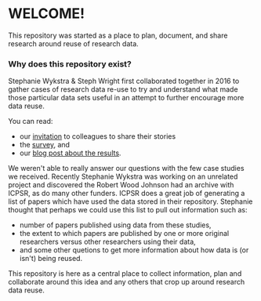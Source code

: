 # WELCOME!

This repository was started as a place to plan, document, and share research around reuse of research data.

### Why does this repository exist?

Stephanie Wykstra & Steph Wright first collaborated together in 2016 to gather cases of research data re-use to try and understand what made those particular data sets useful in an attempt to further encourage more data reuse.

You can read:
* our [invitation](https://science.mozilla.org/blog/share-your-story) to colleagues to share their stories
* the [survey](https://docs.google.com/forms/d/e/1FAIpQLSdKlrJRG8lm80DYAlavd4S5hzcO2StIki3i-4MnwsfnEMQRCQ/viewform), and
* our [blog post about the results](https://science.mozilla.org/blog/sharing-our-story-of-research-data-reuse).

We weren't able to really answer our questions with the few case studies we received.  Recently Stephanie Wykstra was working on an unrelated project and discovered the Robert Wood Johnson had an archive with ICPSR, as do many other funders. ICPSR does a great job of generating a list of papers which have used the data stored in their repository.  Stephanie thought that perhaps we could use this list to pull out information such as:
* number of papers published using data from these studies, 
* the extent to which papers are published by one or more original researchers versus other researchers using their data,
* and some other quetions to get more information about how data is (or isn't) being reused.

This repository is here as a central place to collect information, plan and collaborate around this idea and any others that crop up around research data reuse.
